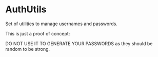 # AuthUtils
Set of utilities to manage usernames and passwords.

This is just a proof of concept:

DO NOT USE IT TO GENERATE YOUR PASSWORDS as they should be random to be strong.
